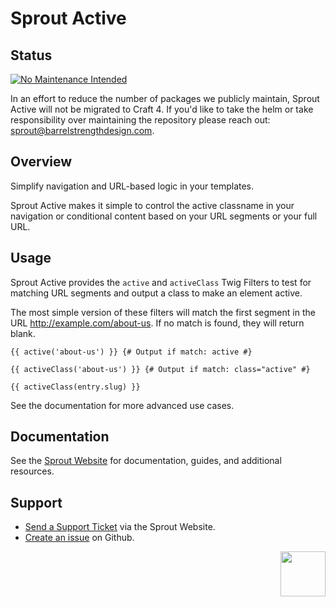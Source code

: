 Sprout Active
===================

## Status

[![No Maintenance Intended](http://unmaintained.tech/badge.svg)](http://unmaintained.tech/)

In an effort to reduce the number of packages we publicly maintain, Sprout Active will not be migrated to Craft 4. If you'd like to take the helm or take responsibility over maintaining the repository please reach out: [sprout@barrelstrengthdesign.com](mailto:sprout@barrelstrengthdesign.com).

## Overview 

Simplify navigation and URL-based logic in your templates.

Sprout Active makes it simple to control the active classname in your navigation or conditional content based on your URL segments or your full URL.

## Usage

Sprout Active provides the `active` and `activeClass` Twig Filters to test for matching URL segments and output a class to make an element active.

The most simple version of these filters will match the first segment in the URL http://example.com/about-us. If no match is found, they will return blank.

``` twig
{{ active('about-us') }} {# Output if match: active #}

{{ activeClass('about-us') }} {# Output if match: class="active" #}

{{ activeClass(entry.slug) }}
```

See the documentation for more advanced use cases.

## Documentation

See the [Sprout Website](https://sprout.barrelstrengthdesign.com/craft-plugins/active/docs) for documentation, guides, and additional resources. 

## Support

- [Send a Support Ticket](https://sprout.barrelstrengthdesign.com/craft-plugins/request/support) via the Sprout Website.
- [Create an issue](https://github.com/barrelstrength/craft-sprout-active/issues) on Github.

<a href="https://sprout.barrelstrengthdesign.com" target="_blank">
  <img src="https://s3.amazonaws.com/sprout.barrelstrengthdesign.com-assets/content/plugins/sprout-icon.svg" width="72" align="right">
</a>
